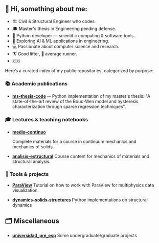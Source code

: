 ## 👋 Hi, something about me:

- :building_construction: Civil & Structural Engineer who codes.  
- :mortar_board: Master's thesis in Engineering pending defense.  
- :snake: Python developer — scientific computing & software tools.  
- :robot: Exploring AI & ML applications in engineering.  
- :computer: Passionate about computer science and research.
- :weight_lifting: Good lifter, :runner: average runner.
- :colombia: 


Here’s a curated index of my public repositories, categorized by purpose:

### 📚 Academic publications
- **[ms-thesis-code](https://github.com/michaelherediaperez/ms-thesis-code)** --  Python implementation of my master's thesis: "A state-of-the-art review of the Bouc-Wen model and hysteresis characterization through sparse regression techniques".


### 🎓 Lectures & teaching notebooks
- **[medio‑continuo](https://github.com/michaelherediaperez/medio‑continuo)**

  Complete materials for a course in continuum mechanics and mechanics of solids.
  
- **[analisis‑estructural](https://github.com/michaelherediaperez/analisis‑estructural)**
  Course content for mechanics of materials and structural analysis.   


### 🧰 Tools & projects

- **[ParaView](https://github.com/michaelherediaperez/ParaView)**
   Tutorial on how to work with ParaView for multiphysics data visualization.

- **[dynamics‑solids‑structures](https://github.com/michaelherediaperez/dynamics‑solids‑structures)**
    Python implementations on structural dynamics  

## 🗂️ Miscellaneous
- **[universidad_pre_esp](https://github.com/michaelherediaperez/universidad_pre_esp)**
  Some undergraduate/graduate projects


<!--
**michaelherediaperez/michaelherediaperez** is a ✨ _special_ ✨ repository because its `README.md` (this file) appears on your GitHub profile.

Here are some ideas to get you started:

- 🔭 I’m currently working on ...
- 🌱 I’m currently learning ...
- 👯 I’m looking to collaborate on ...
- 🤔 I’m looking for help with ...
- 💬 Ask me about ...
- 📫 How to reach me: ...
- 😄 Pronouns: ...
- ⚡ Fun fact: ...
-->
